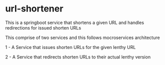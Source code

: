 # url-shortener
This is a springboot service that shortens a given URL and handles redirections for issued shorten URLs

This comprise of two services and this follows mocroservices architecture

1 - A Service that issues shorten URLs for the given lenthy URL

2 - A Service that redirects shorten URLs to their actual lenthy version

